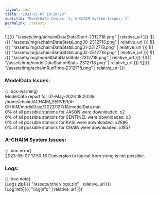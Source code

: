 ```yaml
---
layout: post
title: "2023-05-07 18:20:23"
subtitle: "ModelData Issues: 4; A-CHAIM System Issues: 1"
permalink: /latest/
---
```


![]({{ "/assets/img/achaimDataStatsShort-2312718.png" | relative_url }})
![]({{ "/assets/img/achaimDataStatsLong00-2312718.png" | relative_url }})
![]({{ "/assets/img/achaimDataStatsLong01-2312718.png" | relative_url }})
![]({{ "/assets/img/achaimDataStatsLong02-2312718.png" | relative_url }})
![]({{ "/assets/img/modelDataDataStats-2312718.png" | relative_url }})
![]({{ "/assets/img/modelDataStationStats-2312718.png" | relative_url }})
![]({{ "/assets/img/achaimRunTime-2312718.png" | relative_url }})


### ModelData Issues:  
  
{: .box-warning}  
 ModelData report for 07-May-2023 18:20:09   
 /home/chaim/ACHAIM_SERVER/A-CHAIM/modelData/2023/127/18/modelData.mat   
 0% of all possible stations for JASON were downloaded. x2   
 0% of all possible stations for SENTINEL were downloaded. x3   
 0% of all possible stations for KASI were downloaded. x2896   
 0% of all possible stations for CHAIN were downloaded. x1857   
  
### A-CHAIM System Issues:  
  
{: .box-error}  
2023-05-07 17:50:16 Conversion to logical from string is not possible.  

### Logs:  
  
{: .box-note}  
[Logs.zip]({{ "/assets/other/logs.zip" | relative_url }})  
[Log Info]({{ "/logInfo" | relative_url }})  
